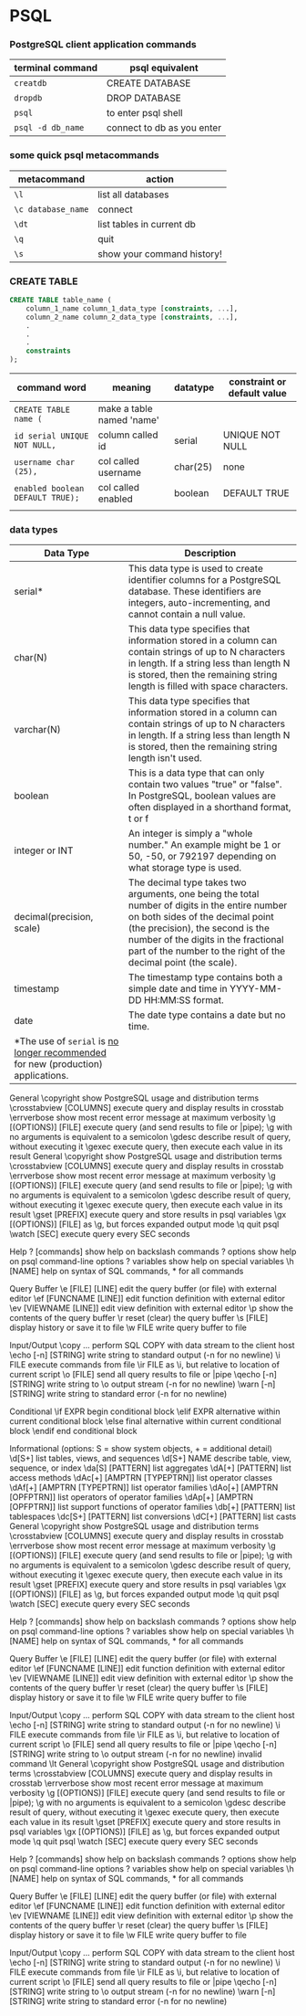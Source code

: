 # PSQL

### PostgreSQL client application commands

| terminal command|  psql equivalent|
|--|--|
| `creatdb`  |   CREATE DATABASE|
| `dropdb` |  DROP DATABASE|
| `psql ` | to enter psql shell |
| `psql -d db_name` |  connect to db as you enter|

### some quick psql metacommands

| metacommand | action |
|--|--|
|`\l`| list all databases |
| `\c database_name` |  connect|
| `\dt` | list tables in current db |
|  `\q`| quit |
| `\s`| show your command history!|

 ### CREATE TABLE

```sql
CREATE TABLE table_name (
    column_1_name column_1_data_type [constraints, ...],
    column_2_name column_2_data_type [constraints, ...],
    .
    .
    .
    constraints
);

```
| command word | meaning |datatype| constraint or default value|
|--|--|--|--|
|`CREATE TABLE name (` | make a table named 'name'| | |
| `id serial UNIQUE NOT NULL,` | column called id | serial| UNIQUE NOT NULL|
| `username char (25),` | col called username | char(25)|none|
| `enabled boolean DEFAULT TRUE);` | col called enabled |boolean | DEFAULT TRUE|
| |  |  |

### data types

|Data Type|Description|
|--|--|
|serial*|This data type is used to create identifier columns for a PostgreSQL database. These identifiers are integers, auto-incrementing, and cannot contain a null value.|
| char(N) | This data type specifies that information stored in a column can contain strings of up to N characters in length. If a string less than length N is stored, then the remaining string length is filled with space characters. |
|varchar(N)|This data type specifies that information stored in a column can contain strings of up to N characters in length. If a string less than length N is stored, then the remaining string length isn't used.
|boolean|This is a data type that can only contain two values "true" or "false". In PostgreSQL, boolean values are often displayed in a shorthand format, t or f
|integer or INT|An integer is simply a "whole number." An example might be 1 or 50, -50, or 792197 depending on what storage type is used.
|decimal(precision, scale)|The decimal type takes two arguments, one being the total number of digits in the entire number on both sides of the decimal point (the precision), the second is the number of the digits in the fractional part of the number to the right of the decimal point (the scale).
|timestamp|The timestamp type contains both a simple date and time in YYYY-MM-DD HH:MM:SS format.
|date|The date type contains a date but no time.
|*The use of `serial` is [no longer recommended](https://wiki.postgresql.org/wiki/Don%27t_Do_This#Don.27t_use_serial) for new (production) applications.


General
  \copyright             show PostgreSQL usage and distribution terms
  \crosstabview [COLUMNS] execute query and display results in crosstab
  \errverbose            show most recent error message at maximum verbosity
  \g [(OPTIONS)] [FILE]  execute query (and send results to file or |pipe);
                         \g with no arguments is equivalent to a semicolon
  \gdesc                 describe result of query, without executing it
  \gexec                 execute query, then execute each value in its result
General
  \copyright             show PostgreSQL usage and distribution terms
  \crosstabview [COLUMNS] execute query and display results in crosstab
  \errverbose            show most recent error message at maximum verbosity
  \g [(OPTIONS)] [FILE]  execute query (and send results to file or |pipe);
                         \g with no arguments is equivalent to a semicolon
  \gdesc                 describe result of query, without executing it
  \gexec                 execute query, then execute each value in its result
  \gset [PREFIX]         execute query and store results in psql variables
  \gx [(OPTIONS)] [FILE] as \g, but forces expanded output mode
  \q                     quit psql
  \watch [SEC]           execute query every SEC seconds

Help
  \? [commands]          show help on backslash commands
  \? options             show help on psql command-line options
  \? variables           show help on special variables
  \h [NAME]              help on syntax of SQL commands, * for all commands

Query Buffer
  \e [FILE] [LINE]       edit the query buffer (or file) with external editor
  \ef [FUNCNAME [LINE]]  edit function definition with external editor
  \ev [VIEWNAME [LINE]]  edit view definition with external editor
  \p                     show the contents of the query buffer
  \r                     reset (clear) the query buffer
  \s [FILE]              display history or save it to file
  \w FILE                write query buffer to file

Input/Output
  \copy ...              perform SQL COPY with data stream to the client host
  \echo [-n] [STRING]    write string to standard output (-n for no newline)
  \i FILE                execute commands from file
  \ir FILE               as \i, but relative to location of current script
  \o [FILE]              send all query results to file or |pipe
  \qecho [-n] [STRING]   write string to \o output stream (-n for no newline)
  \warn [-n] [STRING]    write string to standard error (-n for no newline)

Conditional
  \if EXPR               begin conditional block
  \elif EXPR             alternative within current conditional block
  \else                  final alternative within current conditional block
  \endif                 end conditional block

Informational
  (options: S = show system objects, + = additional detail)
  \d[S+]                 list tables, views, and sequences
  \d[S+]  NAME           describe table, view, sequence, or index
  \da[S]  [PATTERN]      list aggregates
  \dA[+]  [PATTERN]      list access methods
  \dAc[+] [AMPTRN [TYPEPTRN]]  list operator classes
  \dAf[+] [AMPTRN [TYPEPTRN]]  list operator families
  \dAo[+] [AMPTRN [OPFPTRN]]   list operators of operator families
  \dAp[+] [AMPTRN [OPFPTRN]]   list support functions of operator families
  \db[+]  [PATTERN]      list tablespaces
  \dc[S+] [PATTERN]      list conversions
  \dC[+]  [PATTERN]      list casts
General
  \copyright             show PostgreSQL usage and distribution terms
  \crosstabview [COLUMNS] execute query and display results in crosstab
  \errverbose            show most recent error message at maximum verbosity
  \g [(OPTIONS)] [FILE]  execute query (and send results to file or |pipe);
                         \g with no arguments is equivalent to a semicolon
  \gdesc                 describe result of query, without executing it
  \gexec                 execute query, then execute each value in its result
  \gset [PREFIX]         execute query and store results in psql variables
  \gx [(OPTIONS)] [FILE] as \g, but forces expanded output mode
  \q                     quit psql
  \watch [SEC]           execute query every SEC seconds

Help
  \? [commands]          show help on backslash commands
  \? options             show help on psql command-line options
  \? variables           show help on special variables
  \h [NAME]              help on syntax of SQL commands, * for all commands

Query Buffer
  \e [FILE] [LINE]       edit the query buffer (or file) with external editor
  \ef [FUNCNAME [LINE]]  edit function definition with external editor
  \ev [VIEWNAME [LINE]]  edit view definition with external editor
  \p                     show the contents of the query buffer
  \r                     reset (clear) the query buffer
  \s [FILE]              display history or save it to file
  \w FILE                write query buffer to file

Input/Output
  \copy ...              perform SQL COPY with data stream to the client host
  \echo [-n] [STRING]    write string to standard output (-n for no newline)
  \i FILE                execute commands from file
  \ir FILE               as \i, but relative to location of current script
  \o [FILE]              send all query results to file or |pipe
  \qecho [-n] [STRING]   write string to \o output stream (-n for no newline)
invalid command \lt
General
  \copyright             show PostgreSQL usage and distribution terms
  \crosstabview [COLUMNS] execute query and display results in crosstab
  \errverbose            show most recent error message at maximum verbosity
  \g [(OPTIONS)] [FILE]  execute query (and send results to file or |pipe);
                         \g with no arguments is equivalent to a semicolon
  \gdesc                 describe result of query, without executing it
  \gexec                 execute query, then execute each value in its result
  \gset [PREFIX]         execute query and store results in psql variables
  \gx [(OPTIONS)] [FILE] as \g, but forces expanded output mode
  \q                     quit psql
  \watch [SEC]           execute query every SEC seconds

Help
  \? [commands]          show help on backslash commands
  \? options             show help on psql command-line options
  \? variables           show help on special variables
  \h [NAME]              help on syntax of SQL commands, * for all commands

Query Buffer
  \e [FILE] [LINE]       edit the query buffer (or file) with external editor
  \ef [FUNCNAME [LINE]]  edit function definition with external editor
  \ev [VIEWNAME [LINE]]  edit view definition with external editor
  \p                     show the contents of the query buffer
  \r                     reset (clear) the query buffer
  \s [FILE]              display history or save it to file
  \w FILE                write query buffer to file

Input/Output
  \copy ...              perform SQL COPY with data stream to the client host
  \echo [-n] [STRING]    write string to standard output (-n for no newline)
  \i FILE                execute commands from file
  \ir FILE               as \i, but relative to location of current script
  \o [FILE]              send all query results to file or |pipe
  \qecho [-n] [STRING]   write string to \o output stream (-n for no newline)
  \warn [-n] [STRING]    write string to standard error (-n for no newline)
<!--stackedit_data:
eyJoaXN0b3J5IjpbMTMwMTQ2ODQ2OCwtMTkyNjc1MDUwNF19
-->